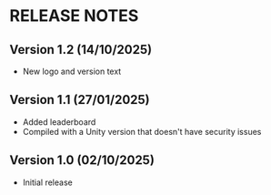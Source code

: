 # RELEASE NOTES

## Version 1.2 (14/10/2025)

- New logo and version text

## Version 1.1 (27/01/2025)

- Added leaderboard
- Compiled with a Unity version that doesn't have security issues

## Version 1.0 (02/10/2025)

- Initial release 
